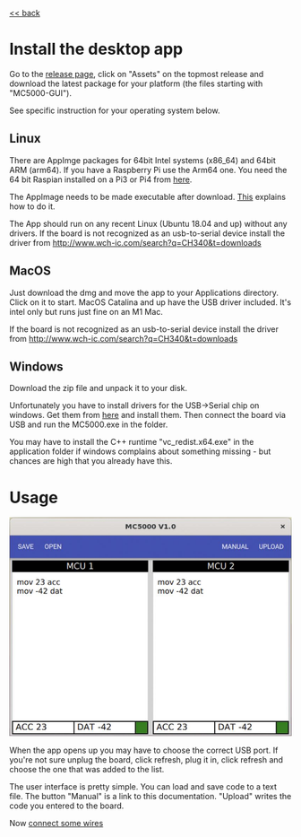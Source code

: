 [<< back](index)

# Install the desktop app

Go to the [release page](https://github.com/RickP/MC5000_DevKit/releases), click on "Assets" on the topmost release and download the latest package for your platform (the files starting with "MC5000-GUI").

See specific instruction for your operating system below.

## Linux

There are AppImge packages for 64bit Intel systems (x86_64) and 64bit ARM (arm64). If you have a Raspberry Pi use the Arm64 one. You need the 64 bit Raspian installed on a Pi3 or Pi4 from [here](http://downloads.raspberrypi.org/raspios_arm64/images/).

The AppImage needs to be made executable after download. [This](https://docs.appimage.org/introduction/quickstart.html#ref-quickstart) explains how to do it.

The App should run on any recent Linux (Ubuntu 18.04 and up) without any drivers. If the board is not recognized as an usb-to-serial device install the driver from http://www.wch-ic.com/search?q=CH340&t=downloads

## MacOS

Just download the dmg and move the app to your Applications directory. Click on it to start. MacOS Catalina and up have the USB driver included. It's intel only but runs just fine on an M1 Mac.

If the board is not recognized as an usb-to-serial device install the driver from http://www.wch-ic.com/search?q=CH340&t=downloads

## Windows

Download the zip file and unpack it to your disk. 

Unfortunately you have to install drivers for the USB->Serial chip on windows. Get them from [here](http://www.wch-ic.com/downloads/CH341SER_EXE.html) and install them. Then connect the board via USB and run the MC5000.exe in the folder. 

You may have to install the C++ runtime "vc_redist.x64.exe" in the application folder if windows complains about something missing - but chances are high that you already have this.

# Usage

![GUI screenshot](gui.jpg)

When the app opens up you may have to choose the correct USB port. If you're not sure unplug the board, click refresh, plug it in, click refresh and choose the one that was added to the list.

The user interface is pretty simple. You can load and save code to a text file. The button "Manual" is a link to this documentation. "Upload" writes the code you entered to the board.

Now [connect some wires](connections)
